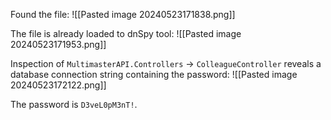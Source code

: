Found the file:
![[Pasted image 20240523171838.png]]

The file is already loaded to dnSpy tool:
![[Pasted image 20240523171953.png]]

Inspection of `MultimasterAPI.Controllers` -> `ColleagueController` reveals a database connection string containing the password:
![[Pasted image 20240523172122.png]]

The password is `D3veL0pM3nT!`.